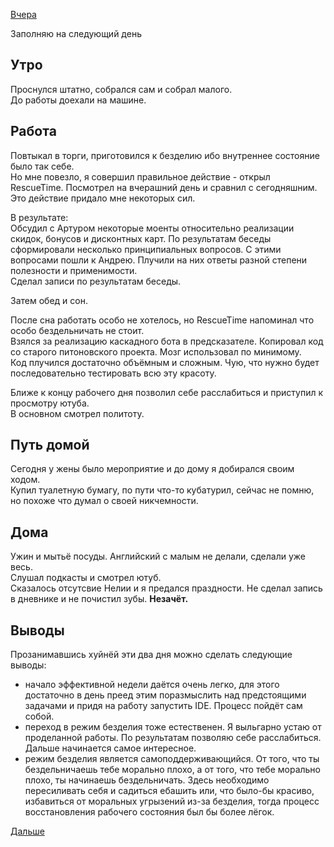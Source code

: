 [Вчера](2019.09.11.md)

Заполняю на следующий день
## Утро
Проснулся штатно, собрался сам и собрал малого.  
До работы доехали на машине.
## Работа
Повтыкал в торги, приготовился к безделию ибо внутреннее состояние было так себе.  
Но мне повезло, я совершил правильное действие -  открыл RescueTime. Посмотрел на вчерашний день и сравнил с сегодняшним. Это действие придало мне некоторых сил.

В результате:  
Обсудил с Артуром некоторые моенты относительно реализации скидок, бонусов и дисконтных карт. По результатам беседы сформировали несколько принципиальных вопросов. С этими вопросами пошли к Андрею. Плучили на них ответы разной степени полезности и применимости.  
Сделал записи по результатам беседы.

Затем обед и сон.

После сна работать особо не хотелось, но RescueTime напоминал что особо бездельничать не стоит.  
Взялся за реализацию каскадного бота в предсказателе. Копировал код со старого питоновского проекта. Мозг использовал по минимому.  
Код плучился достаточно объёмным и сложным. Чую, что нужно будет последовательно тестировать всю эту красоту.

Ближе к концу рабочего дня позволил себе расслабиться и приступил к просмотру ютуба.  
В основном смотрел политоту.
## Путь домой
Сегодня у жены было мероприятие и до дому я добирался своим ходом.  
Купил туалетную бумагу, по пути что-то кубатурил, сейчас не помню, но похоже что думал о своей никчемности.
## Дома
Ужин и мытьё посуды. Английский с малым не делали, сделали уже весь.  
Слушал подкасты и смотрел ютуб.  
Сказалось отсутсвие Нелии и я предался праздности. Не сделал запись в дневнике и не почистил зубы. **Незачёт.**
## Выводы
Прозанимавшись хуйнёй эти два дня можно сделать следующие выводы:
 - начало эффективной недели даётся очень легко, для этого достаточно в день преед этим поразмыслить над предстоящими задачами и придя на работу запустить IDE. Процесс пойдёт сам собой.
 - переход в режим безделия тоже естественен. Я выльгарно устаю от проделанной работы. По результатам позволяю себе расслабиться. Дальше начинается самое интересное.
 - режим безделия является самоподдерживающийся. От того, что ты бездельничаешь тебе морально плохо, а от того, что тебе морально плохо, ты начинаешь бездельничать. Здесь необходимо пересиливать себя и садиться ебашить или, что было-бы красиво, избавиться от моральных угрызений из-за безделия, тогда процесс восстановления рабочего состояния был бы более лёгок.

[Дальше](2019.09.13.md)